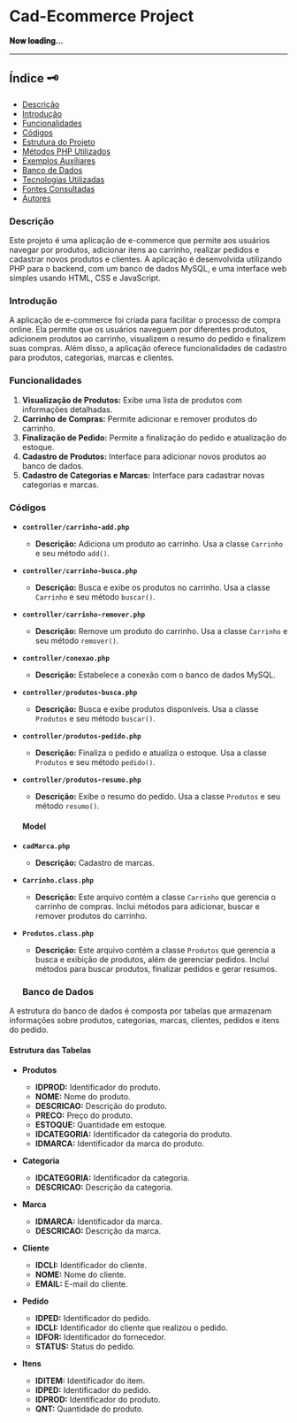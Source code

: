 # Cad-Ecommerce Project

**𝐍𝐨𝐰 𝐥𝐨𝐚𝐝𝐢𝐧𝐠...**

---

## Índice 🗝️

- [Descrição](#descrição)
- [Introdução](#introdução)
- [Funcionalidades](#funcionalidades)
- [Códigos](#códigos)
- [Estrutura do Projeto](#estrutura-do-projeto)
- [Métodos PHP Utilizados](#métodos-php-utilizados)
- [Exemplos Auxiliares](#exemplos-auxiliares)
- [Banco de Dados](#banco-de-dados)
- [Tecnologias Utilizadas](#tecnologias-utilizadas)
- [Fontes Consultadas](#fontes-consultadas)
- [Autores](#autores)

### Descrição

Este projeto é uma aplicação de e-commerce que permite aos usuários navegar por produtos, adicionar itens ao carrinho, realizar pedidos e cadastrar novos produtos e clientes. A aplicação é desenvolvida utilizando PHP para o backend, com um banco de dados MySQL, e uma interface web simples usando HTML, CSS e JavaScript.

### Introdução

A aplicação de e-commerce foi criada para facilitar o processo de compra online. Ela permite que os usuários naveguem por diferentes produtos, adicionem produtos ao carrinho, visualizem o resumo do pedido e finalizem suas compras. Além disso, a aplicação oferece funcionalidades de cadastro para produtos, categorias, marcas e clientes.

### Funcionalidades

1. **Visualização de Produtos:** Exibe uma lista de produtos com informações detalhadas.
2. **Carrinho de Compras:** Permite adicionar e remover produtos do carrinho.
3. **Finalização de Pedido:** Permite a finalização do pedido e atualização do estoque.
4. **Cadastro de Produtos:** Interface para adicionar novos produtos ao banco de dados.
5. **Cadastro de Categorias e Marcas:** Interface para cadastrar novas categorias e marcas.

### Códigos

- **`controller/carrinho-add.php`**
  - **Descrição:** Adiciona um produto ao carrinho. Usa a classe `Carrinho` e seu método `add()`.

- **`controller/carrinho-busca.php`**
  - **Descrição:** Busca e exibe os produtos no carrinho. Usa a classe `Carrinho` e seu método `buscar()`.

- **`controller/carrinho-remover.php`**
  - **Descrição:** Remove um produto do carrinho. Usa a classe `Carrinho` e seu método `remover()`.

- **`controller/conexao.php`**
  - **Descrição:** Estabelece a conexão com o banco de dados MySQL.

- **`controller/produtos-busca.php`**
  - **Descrição:** Busca e exibe produtos disponíveis. Usa a classe `Produtos` e seu método `buscar()`.

- **`controller/produtos-pedido.php`**
  - **Descrição:** Finaliza o pedido e atualiza o estoque. Usa a classe `Produtos` e seu método `pedido()`.

- **`controller/produtos-resumo.php`**
  - **Descrição:** Exibe o resumo do pedido. Usa a classe `Produtos` e seu método `resumo()`.
 
  #### Model

- **`cadMarca.php`**
  - **Descrição:** Cadastro de marcas.

- **`Carrinho.class.php`**
  - **Descrição:** Este arquivo contém a classe `Carrinho` que gerencia o carrinho de compras. Inclui métodos para adicionar, buscar e remover produtos do carrinho.

- **`Produtos.class.php`**
  - **Descrição:** Este arquivo contém a classe `Produtos` que gerencia a busca e exibição de produtos, além de gerenciar pedidos. Inclui métodos para buscar produtos, finalizar pedidos e gerar resumos.
 
  ### Banco de Dados

A estrutura do banco de dados é composta por tabelas que armazenam informações sobre produtos, categorias, marcas, clientes, pedidos e itens do pedido.

#### Estrutura das Tabelas

- **Produtos**
  - **IDPROD:** Identificador do produto.
  - **NOME:** Nome do produto.
  - **DESCRICAO:** Descrição do produto.
  - **PRECO:** Preço do produto.
  - **ESTOQUE:** Quantidade em estoque.
  - **IDCATEGORIA:** Identificador da categoria do produto.
  - **IDMARCA:** Identificador da marca do produto.
    
 
- **Categoria**
  - **IDCATEGORIA:** Identificador da categoria.
  - **DESCRICAO:** Descrição da categoria.
    
 
- **Marca**
  - **IDMARCA:** Identificador da marca.
  - **DESCRICAO:** Descrição da marca.
 
  
- **Cliente**
  - **IDCLI:** Identificador do cliente.
  - **NOME:** Nome do cliente.
  - **EMAIL:** E-mail do cliente.
 
- **Pedido**
  - **IDPED:** Identificador do pedido.
  - **IDCLI:** Identificador do cliente que realizou o pedido.
  - **IDFOR:** Identificador do fornecedor.
  - **STATUS:** Status do pedido.
 
- **Itens**
  - **IDITEM:** Identificador do item.
  - **IDPED:** Identificador do pedido.
  - **IDPROD:** Identificador do produto.
  - **QNT:** Quantidade do produto.
















